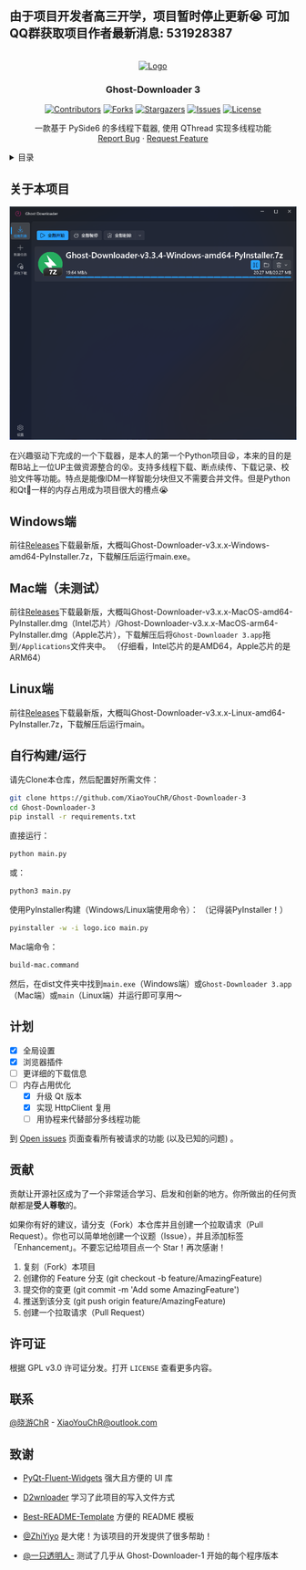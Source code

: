 ## 由于项目开发者高三开学，项目暂时停止更新😭 可加QQ群获取项目作者最新消息: 531928387

<!-- PROJECT LOGO -->
<br />
<div align="center">
  <a href="https://github.com/XiaoYouChR/Ghost-Downloader-3">
    <img src="images/logo.png" alt="Logo" width="100" height="100">
  </a>

<h3 align="center">Ghost-Downloader 3</h3>

[![Contributors][contributors-shield]][contributors-url]
[![Forks][forks-shield]][forks-url]
[![Stargazers][stars-shield]][stars-url]
[![Issues][issues-shield]][issues-url]
[![License][license-shield]][license-url]

  <p align="center">
    一款基于 PySide6 的多线程下载器, 使用 QThread 实现多线程功能
    <br />
    <a href="https://github.com/XiaoYouChR/Ghost-Downloader-3/issues/new?labels=bug&template=bug-report---.md">Report Bug</a>
    ·
    <a href="https://github.com/XiaoYouChR/Ghost-Downloader-3/issues/new?labels=enhancement&template=feature-request---.md">Request Feature</a>
  </p>
</div>



<!-- TABLE OF CONTENTS -->
<details>
  <summary>目录</summary>
  <ol>
    <li><a href="#关于本项目">关于本项目</a></li>
    <li><a href="#构建&运行">构建&运行</a></li>
    <li><a href="#计划">计划</a></li>
    <li><a href="#贡献">贡献</a></li>
    <li><a href="#许可证">许可证</a></li>
    <li><a href="#联系">联系</a></li>
    <li><a href="#致谢">致谢</a></li>
  </ol>
</details>



<!-- ABOUT THE PROJECT -->
## 关于本项目

[![Product Name Screen Shot][product-screenshot]](https://space.bilibili.com/437313511)

在兴趣驱动下完成的一个下载器，是本人的第一个Python项目😫，本来的目的是帮B站上一位UP主做资源整合的😵。支持多线程下载、断点续传、下载记录、校验文件等功能。特点是能像IDM一样智能分块但又不需要合并文件。但是Python和Qt💩一样的内存占用成为项目很大的槽点😭



<!-- BUILD, RUN -->
## Windows端
前往[Releases](https://github.com/XiaoYouChR/Ghost-Downloader-3/releases/latest)下载最新版，大概叫Ghost-Downloader-v3.x.x-Windows-amd64-PyInstaller.7z，下载解压后运行main.exe。
## Mac端（未测试）
前往[Releases](https://github.com/XiaoYouChR/Ghost-Downloader-3/releases/latest)下载最新版，大概叫Ghost-Downloader-v3.x.x-MacOS-amd64-PyInstaller.dmg（Intel芯片）/Ghost-Downloader-v3.x.x-MacOS-arm64-PyInstaller.dmg（Apple芯片），下载解压后将`Ghost-Downloader 3.app`拖到`/Applications`文件夹中。
（仔细看，Intel芯片的是AMD64，Apple芯片的是ARM64）
## Linux端
前往[Releases](https://github.com/XiaoYouChR/Ghost-Downloader-3/releases/latest)下载最新版，大概叫Ghost-Downloader-v3.x.x-Linux-amd64-PyInstaller.7z，下载解压后运行main。
## 自行构建/运行
请先Clone本仓库，然后配置好所需文件：
```sh
git clone https://github.com/XiaoYouChR/Ghost-Downloader-3
cd Ghost-Downloader-3
pip install -r requirements.txt
```
直接运行：
```sh
python main.py
```
或：
```sh
python3 main.py
```
使用PyInstaller构建（Windows/Linux端使用命令）：
（记得装PyInstaller！）
```sh
pyinstaller -w -i logo.ico main.py
```
Mac端命令：
```sh
build-mac.command
```
然后，在dist文件夹中找到`main.exe`（Windows端）或`Ghost-Downloader 3.app`（Mac端）或`main`（Linux端）并运行即可享用～



<!-- ROADMAP -->
## 计划

- [x] 全局设置
- [x] 浏览器插件
- [ ] 更详细的下载信息
- [ ] 内存占用优化
    - [x] 升级 Qt 版本
    - [x] 实现 HttpClient 复用
    - [ ] 用协程来代替部分多线程功能

到 [Open issues](https://github.com/XiaoYouChR/Ghost-Downloader-3/issues) 页面查看所有被请求的功能 (以及已知的问题) 。





<!-- CONTRIBUTING -->
## 贡献

贡献让开源社区成为了一个非常适合学习、启发和创新的地方。你所做出的任何贡献都是**受人尊敬**的。

如果你有好的建议，请分支（Fork）本仓库并且创建一个拉取请求（Pull Request）。你也可以简单地创建一个议题（Issue），并且添加标签「Enhancement」。不要忘记给项目点一个 Star！再次感谢！

1. 复刻（Fork）本项目
2. 创建你的 Feature 分支 (git checkout -b feature/AmazingFeature)
3. 提交你的变更 (git commit -m 'Add some AmazingFeature')
4. 推送到该分支 (git push origin feature/AmazingFeature)
5. 创建一个拉取请求（Pull Request）





<!-- LICENSE -->
## 许可证

根据 GPL v3.0 许可证分发。打开 `LICENSE` 查看更多内容。





<!-- CONTACT -->
## 联系

[@晓游ChR](https://space.bilibili.com/437313511) - XiaoYouChR@outlook.com






<!-- ACKNOWLEDGMENTS -->
## 致谢

* [PyQt-Fluent-Widgets](https://github.com/zhiyiYo/PyQt-Fluent-Widgets) 强大且方便的 UI 库
* [D2wnloader](https://github.com/DamageControlStudio/D2wnloader)  学习了此项目的写入文件方式
* [Best-README-Template](https://github.com/othneildrew/Best-README-Template)  方便的 README 模板

* [@ZhiYiyo](https://github.com/zhiyiYo/) 是大佬！为该项目的开发提供了很多帮助！
* [@一只透明人-](https://space.bilibili.com/554365148/) 测试了几乎从 Ghost-Downloader-1 开始的每个程序版本



<!-- MARKDOWN LINKS & IMAGES -->
<!-- https://www.markdownguide.org/basic-syntax/#reference-style-links -->
[contributors-shield]: https://img.shields.io/github/contributors/XiaoYouChR/Ghost-Downloader-3.svg?style=for-the-badge
[contributors-url]: https://github.com/XiaoYouChR/Ghost-Downloader-3/graphs/contributors
[forks-shield]: https://img.shields.io/github/forks/XiaoYouChR/Ghost-Downloader-3.svg?style=for-the-badge
[forks-url]: https://github.com/XiaoYouChR/Ghost-Downloader-3/network/members
[stars-shield]: https://img.shields.io/github/stars/XiaoYouChR/Ghost-Downloader-3.svg?style=for-the-badge
[stars-url]: https://github.com/XiaoYouChR/Ghost-Downloader-3/stargazers
[issues-shield]: https://img.shields.io/github/issues/XiaoYouChR/Ghost-Downloader-3.svg?style=for-the-badge
[issues-url]: https://github.com/XiaoYouChR/Ghost-Downloader-3/issues
[license-shield]: https://img.shields.io/github/license/XiaoYouChR/Ghost-Downloader-3.svg?style=for-the-badge
[license-url]: https://github.com/XiaoYouChR/Ghost-Downloader-3/blob/master/LICENSE
[product-screenshot]: images/screenshot.png
